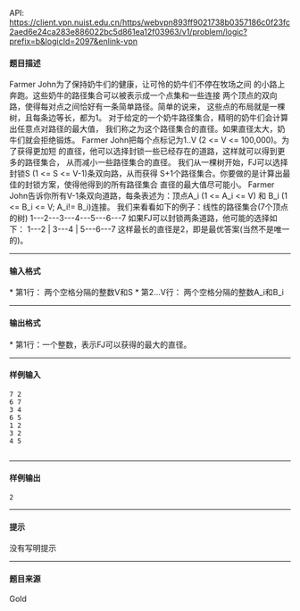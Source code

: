 API: https://client.vpn.nuist.edu.cn/https/webvpn893ff9021738b0357186c0f23fc2aed6e24ca283e886022bc5d861ea12f03963/v1/problem/logic?prefix=b&logicId=2097&enlink-vpn

#### 题目描述

Farmer John为了保持奶牛们的健康，让可怜的奶牛们不停在牧场之间 的小路上奔跑。这些奶牛的路径集合可以被表示成一个点集和一些连接 两个顶点的双向路，使得每对点之间恰好有一条简单路径。简单的说来， 这些点的布局就是一棵树，且每条边等长，都为1。 对于给定的一个奶牛路径集合，精明的奶牛们会计算出任意点对路径的最大值， 我们称之为这个路径集合的直径。如果直径太大，奶牛们就会拒绝锻炼。 Farmer John把每个点标记为1..V (2 <= V <= 100,000)。为了获得更加短 的直径，他可以选择封锁一些已经存在的道路，这样就可以得到更多的路径集合， 从而减小一些路径集合的直径。 我们从一棵树开始，FJ可以选择封锁S (1 <= S <= V-1)条双向路，从而获得 S+1个路径集合。你要做的是计算出最佳的封锁方案，使得他得到的所有路径集合 直径的最大值尽可能小。 Farmer John告诉你所有V-1条双向道路，每条表述为：顶点A\_i (1 <= A\_i <= V) 和 B\_i (1 <= B\_i <= V; A\_i!= B\_i)连接。 我们来看看如下的例子：线性的路径集合(7个顶点的树) 1---2---3---4---5---6---7 如果FJ可以封锁两条道路，他可能的选择如下： 1---2 | 3---4 | 5---6---7 这样最长的直径是2，即是最优答案(当然不是唯一的)。

---

#### 输入格式

\* 第1行： 两个空格分隔的整数V和S \* 第2...V行： 两个空格分隔的整数A\_i和B\_i

---

#### 输出格式

\* 第1行：一个整数，表示FJ可以获得的最大的直径。

---

#### 样例输入
```
7 2
6 7
3 4
6 5
1 2
3 2
4 5


```

---

#### 样例输出
```
2

```

---

#### 提示

没有写明提示

---

#### 题目来源

Gold